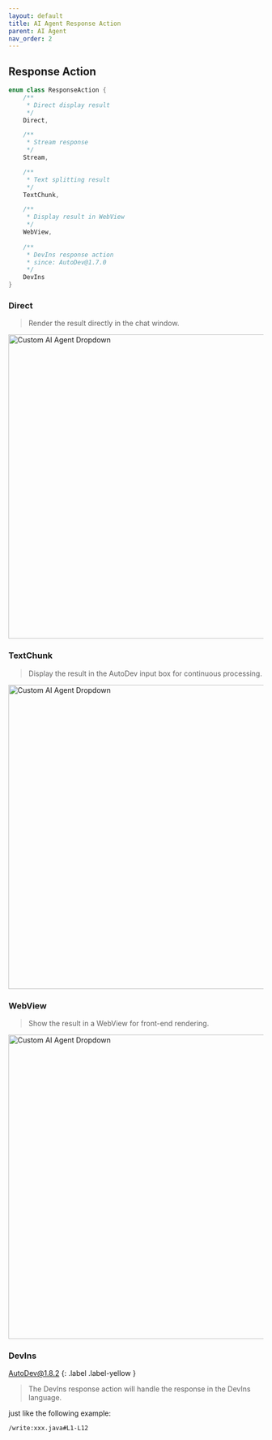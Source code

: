 ```yaml
---
layout: default
title: AI Agent Response Action
parent: AI Agent
nav_order: 2
---
```


## Response Action

```kotlin
enum class ResponseAction {
    /**
     * Direct display result
     */
    Direct,

    /**
     * Stream response
     */
    Stream,

    /**
     * Text splitting result
     */
    TextChunk,

    /**
     * Display result in WebView
     */
    WebView,
    
    /**
     * DevIns response action
     * since: AutoDev@1.7.0
     */
    DevIns
}
```

### Direct

> Render the result directly in the chat window.

<img src="https://unitmesh.cc/auto-dev/custom-agent-example.png" alt="Custom AI Agent Dropdown" width="600px"/>

### TextChunk

> Display the result in the AutoDev input box for continuous processing.

<img src="https://unitmesh.cc/auto-dev/custom-agent-text-chunk.png" alt="Custom AI Agent Dropdown" width="600px"/>

### WebView

> Show the result in a WebView for front-end rendering.

<img src="https://unitmesh.cc/auto-dev/custom-agent-webview.png" alt="Custom AI Agent Dropdown" width="600px"/>

### DevIns

AutoDev@1.8.2
{: .label .label-yellow }

> The DevIns response action will handle the response in the DevIns language.

just like the following example:

```
/write:xxx.java#L1-L12
```
